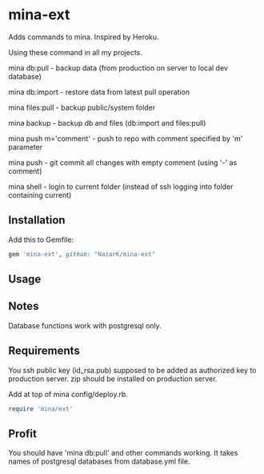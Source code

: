 # mina-ext

Adds commands to mina. Inspired by Heroku.

Using these command in all my projects.

mina db:pull - backup data (from production on server to local dev database)

mina db:import - restore data from latest pull operation

mina files:pull - backup public/system folder

mina backup - backup db and files (db:import and files:pull)

mina push m='comment' - push to repo with comment specified by 'm' parameter

mina push - git commit all changes with empty comment (using '-' as comment)

mina shell - login to current folder (instead of ssh logging into folder containing current)

## Installation

Add this to Gemfile:

```ruby
gem 'mina-ext', github: "NazarK/mina-ext"
```

## Usage

## Notes
Database functions work with postgresql only.

## Requirements
You ssh public key (id_rsa.pub) supposed to be added as authorized key to production server.
zip should be installed on production server.

Add at top of mina config/deploy.rb.

```ruby
require 'mina/ext'
```
## Profit

You should have 'mina db:pull' and other commands working. It takes names of postgresql databases from database.yml file.